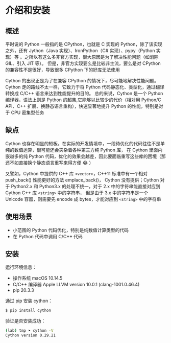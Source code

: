# 介绍和安装

## 概述

平时说的 Python 一般指的是 CPython，也就是 C 实现的 Python，除了该实现之外，还有 Jython（Java 实现）、IronPython（C# 实现）、pypy（Python 实现）等 。之所以有这么多非官方实现，很大原因是为了解决性能问题（如消除 GIL、引入 JIT 等）。
但是，非官方实现要么是比较非主流，要么是对 CPython 的兼容性不是很好，导致很多 CPython 下的好库无法使用

Cython 的出现正是为了在兼容 CPython 的情况下，尽可能地解决性能问题。Cython 走的路线不太一样，它致力于将 Python 代码静态化、类型化，通过翻译转换成 C/C++ 语言来达到性能提升的目的。
总的来说，Cython 是一个 Python 编译器，语法上则是 Python 的超集,它能够以比较少的代价（相对用 Python/C API、C++ 扩展、换静态语言重构），快速显著地提升 Python 的性能，特别是对于 CPU 密集型任务

## 缺点

Cython 也存在明显的短板。在实际的开发情境中，一段待优化的代码往往不是单纯的数值运算，很可能还会夹杂着各种第三方纯 Python 库，
在 Cython 里面内嵌越多的纯 Python 代码，优化的效果会越差，因此要面临重写这些库的困境（那还不如直接换个静态语言重写来得方便 😂 ）

又譬如，Cython 中提供的 C++ 库 `<vector>`，C++11 标准中有一个相对 push_back() 性能更好的方法 emplace_back()，
Cython 没有提供；Cython 对于 Python2.x 和 Python3.x 的处理不统一，对于 2.x 中的字符串能直接对应到 Cython C++ 库 `<string>` 中的字符串，
但是由于 3.x 中的字符串是一个 Unicode 容器，则需要先 encode 成 bytes，才能对应到 `<string>` 中的字符串

## 使用场景

- 小范围的 Python 代码优化，特别是纯数值计算类型的代码
- 在 Python 代码中调用 C/C++ 代码

## 安装

运行环境信息：

- 操作系统 macOS 10.14.5
- C/C++ 编译器 Apple LLVM version 10.0.1 (clang-1001.0.46.4)
- pip 20.3.3

通过 pip 安装 cython：

```bash
$ pip install cython
```

验证是否安装成功：

```bash
(lab) tmp ➤ cython -V
Cython version 0.29.21
```
